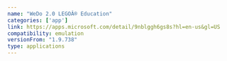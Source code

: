 ```yaml
---
name: "WeDo 2.0 LEGOÂ® Education"
categories: ['app']
link: https://apps.microsoft.com/detail/9nblggh6gs8s?hl=en-us&gl=US
compatibility: emulation
versionFrom: "1.9.738"
type: applications
---
```


